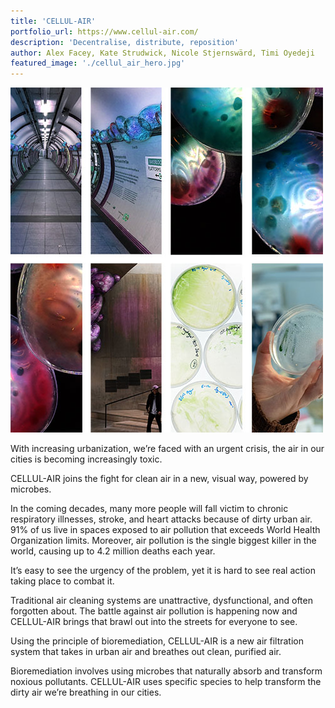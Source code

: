 ```yaml
---
title: 'CELLUL-AIR'
portfolio_url: https://www.cellul-air.com/
description: 'Decentralise, distribute, reposition'
author: Alex Facey, Kate Strudwick, Nicole Stjernswärd, Timi Oyedeji
featured_image: './cellul_air_hero.jpg'
---
```


![](./cellul_air1.jpg)

With increasing urbanization, we’re faced with an urgent crisis, the air in our cities is becoming increasingly toxic.

CELLUL-AIR joins the fight for clean air in a new, visual way,
powered by microbes.

In the coming decades, many more people will fall victim to chronic respiratory illnesses, stroke, and heart attacks because of dirty urban air. 91% of us live in spaces exposed to air pollution that exceeds World Health Organization limits. Moreover, air pollution is the single biggest killer in the world, causing up to 4.2 million deaths each year.

It’s easy to see the urgency of the problem, yet it is hard to see real action taking place to combat it.

Traditional air cleaning systems are unattractive, dysfunctional, and often forgotten about. The battle against air pollution is happening now and CELLUL-AIR brings that brawl out into the streets for everyone to see.

Using the principle of bioremediation, CELLUL-AIR is a new air filtration system that takes in urban air and breathes out clean, purified air.

Bioremediation involves using microbes that naturally absorb and transform noxious pollutants. CELLUL-AIR uses specific species to help transform the dirty air we’re breathing in our cities.

